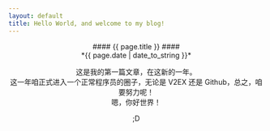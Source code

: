 ```yaml
---
layout: default
title: Hello World, and welcome to my blog!
---
```


<center>#### {{ page.title }} ####<center>
<center>*{{ page.date | date_to_string }}*<center> 

这是我的第一篇文章，在这新的一年。  
这一年咱正式进入一个正常程序员的圈子，无论是 V2EX 还是 Github，总之，咱要努力呢！  
嗯，你好世界！  

;D  
